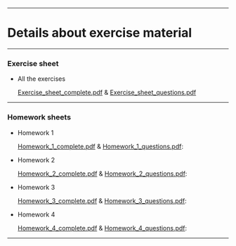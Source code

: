 <!-- -------------------------------------------------------------------------------- -->

<!-- Copyright 2021 Georgios Karagiannis -->

<!-- georgios.karagiannis@durham.ac.uk -->
<!-- Associate Professor -->
<!-- Department of Mathematical Sciences, Durham University, Durham,  UK  -->

<!-- This file is part of Bayesian_Statistics_Michaelmas_2021 (MATH3341/4031 Bayesian Statistics III/IV) -->
<!-- which is the material of the course (MATH3341/4031 Bayesian Statistics III/IV) -->
<!-- taught by Georgios P. Katagiannis in the Department of Mathematical Sciences   -->
<!-- in the University of Durham  in Michaelmas term in 2019 -->

<!-- Bayesian_Statistics_Michaelmas_2021 is free software: you can redistribute it and/or modify -->
<!-- it under the terms of the GNU General Public License as published by -->
<!-- the Free Software Foundation version 3 of the License. -->

<!-- Bayesian_Statistics_Michaelmas_2021 is distributed in the hope that it will be useful, -->
<!-- but WITHOUT ANY WARRANTY; without even the implied warranty of -->
<!-- MERCHANTABILITY or FITNESS FOR A PARTICULAR PURPOSE.  See the -->
<!-- GNU General Public License for more details. -->

<!-- You should have received a copy of the GNU General Public License -->
<!-- along with Bayesian_Statistics_Michaelmas_2021  If not, see <http://www.gnu.org/licenses/>. -->

<!-- -------------------------------------------------------------------------------- -->

<!-- -------------------------------------------------------------------------------- -->

<!-- Copyright 2019 Georgios Karagiannis -->

<!-- georgios.karagiannis@durham.ac.uk -->
<!-- Assistant Professor -->
<!-- Department of Mathematical Sciences, Durham University, Durham,  UK  -->

<!-- This file is part of Bayesian_Statistics (MATH3341/4031 Bayesian Statistics III/IV) -->
<!-- which is the material of the course (MATH3341/4031 Bayesian Statistics III/IV) -->
<!-- taught by Georgios P. Katagiannis in the Department of Mathematical Sciences   -->
<!-- in the University of Durham  in Michaelmas term in 2019 -->

<!-- Bayesian_Statistics is free software: you can redistribute it and/or modify -->
<!-- it under the terms of the GNU General Public License as published by -->
<!-- the Free Software Foundation version 3 of the License. -->

<!-- Bayesian_Statistics is distributed in the hope that it will be useful, -->
<!-- but WITHOUT ANY WARRANTY; without even the implied warranty of -->
<!-- MERCHANTABILITY or FITNESS FOR A PARTICULAR PURPOSE.  See the -->
<!-- GNU General Public License for more details. -->

<!-- You should have received a copy of the GNU General Public License -->
<!-- along with Bayesian_Statistics  If not, see <http://www.gnu.org/licenses/>. -->

<!-- -------------------------------------------------------------------------------- -->

------------------------------------------------------------------------

# Details about exercise material 

------------------------------------------------------------------------

### Exercise sheet

-   All the exercises

    [Exercise_sheet_complete.pdf](https://github.com/georgios-stats/Bayesian_Statistics_Michaelmas_2021/blob/master/Homework/Exercise_sheet_complete.pdf) & [Exercise_sheet_questions.pdf](https://github.com/georgios-stats/Bayesian_Statistics_Michaelmas_2021/blob/master/Homework/Exercise_sheet_questions.pdf)

------------------------------------------------------------------------


### Homework sheets

-   Homework 1

    [Homework_1_complete.pdf](https://github.com/georgios-stats/Bayesian_Statistics_Michaelmas_2021/blob/master/Homework/Homework_1_complete.pdf) & [Homework_1_questions.pdf](https://github.com/georgios-stats/Bayesian_Statistics_Michaelmas_2021/blob/master/Homework/Homework_1_questions.pdf):

-   Homework 2

    [Homework_2_complete.pdf](https://github.com/georgios-stats/Bayesian_Statistics_Michaelmas_2021/blob/master/Homework/Homework_2_complete.pdf) & [Homework_2_questions.pdf](https://github.com/georgios-stats/Bayesian_Statistics_Michaelmas_2021/blob/master/Homework/Homework_2_questions.pdf):


-   Homework 3

    [Homework_3_complete.pdf](https://github.com/georgios-stats/Bayesian_Statistics_Michaelmas_2021/blob/master/Homework/Homework_3_complete.pdf) & [Homework_3_questions.pdf](https://github.com/georgios-stats/Bayesian_Statistics_Michaelmas_2021/blob/master/Homework/Homework_3_questions.pdf):


-   Homework 4

    [Homework_4_complete.pdf](https://github.com/georgios-stats/Bayesian_Statistics_Michaelmas_2021/blob/master/Homework/Homework_4_complete.pdf) & [Homework_4_questions.pdf](https://github.com/georgios-stats/Bayesian_Statistics_Michaelmas_2021/blob/master/Homework/Homework_4_questions.pdf):



------------------------------------------------------------------------

